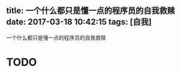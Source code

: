 title: 一个什么都只是懂一点的程序员的自我救赎
date: 2017-03-18 10:42:15
tags: [自我]
---


一个什么都只是懂一点的程序员的自我救赎
<!--more-->

#  TODO